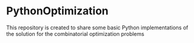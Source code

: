 # PythonOptimization
This repository is created to share some basic Python implementations of the solution for the combinatorial optimization problems
